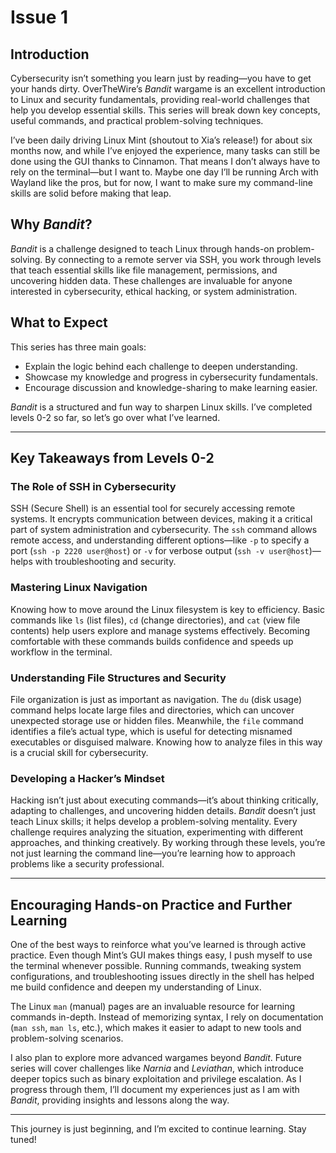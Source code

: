 # Issue 1

## Introduction

Cybersecurity isn’t something you learn just by reading—you have to get your hands dirty. OverTheWire’s *Bandit* wargame is an excellent introduction to Linux and security fundamentals, providing real-world challenges that help you develop essential skills. This series will break down key concepts, useful commands, and practical problem-solving techniques.

I’ve been daily driving Linux Mint (shoutout to Xia’s release!) for about six months now, and while I’ve enjoyed the experience, many tasks can still be done using the GUI thanks to Cinnamon. That means I don’t always have to rely on the terminal—but I want to. Maybe one day I’ll be running Arch with Wayland like the pros, but for now, I want to make sure my command-line skills are solid before making that leap.

## Why *Bandit*?

*Bandit* is a challenge designed to teach Linux through hands-on problem-solving. By connecting to a remote server via SSH, you work through levels that teach essential skills like file management, permissions, and uncovering hidden data. These challenges are invaluable for anyone interested in cybersecurity, ethical hacking, or system administration.

## What to Expect

This series has three main goals:

- Explain the logic behind each challenge to deepen understanding.
- Showcase my knowledge and progress in cybersecurity fundamentals.
- Encourage discussion and knowledge-sharing to make learning easier.

*Bandit* is a structured and fun way to sharpen Linux skills. I’ve completed levels 0-2 so far, so let’s go over what I’ve learned.

---

## Key Takeaways from Levels 0-2

### The Role of SSH in Cybersecurity

SSH (Secure Shell) is an essential tool for securely accessing remote systems. It encrypts communication between devices, making it a critical part of system administration and cybersecurity. The `ssh` command allows remote access, and understanding different options—like `-p` to specify a port (`ssh -p 2220 user@host`) or `-v` for verbose output (`ssh -v user@host`)—helps with troubleshooting and security.

### Mastering Linux Navigation

Knowing how to move around the Linux filesystem is key to efficiency. Basic commands like `ls` (list files), `cd` (change directories), and `cat` (view file contents) help users explore and manage systems effectively. Becoming comfortable with these commands builds confidence and speeds up workflow in the terminal.

### Understanding File Structures and Security

File organization is just as important as navigation. The `du` (disk usage) command helps locate large files and directories, which can uncover unexpected storage use or hidden files. Meanwhile, the `file` command identifies a file’s actual type, which is useful for detecting misnamed executables or disguised malware. Knowing how to analyze files in this way is a crucial skill for cybersecurity.

### Developing a Hacker’s Mindset

Hacking isn’t just about executing commands—it’s about thinking critically, adapting to challenges, and uncovering hidden details. *Bandit* doesn’t just teach Linux skills; it helps develop a problem-solving mentality. Every challenge requires analyzing the situation, experimenting with different approaches, and thinking creatively. By working through these levels, you’re not just learning the command line—you’re learning how to approach problems like a security professional.

---

## Encouraging Hands-on Practice and Further Learning

One of the best ways to reinforce what you’ve learned is through active practice. Even though Mint’s GUI makes things easy, I push myself to use the terminal whenever possible. Running commands, tweaking system configurations, and troubleshooting issues directly in the shell has helped me build confidence and deepen my understanding of Linux.

The Linux `man` (manual) pages are an invaluable resource for learning commands in-depth. Instead of memorizing syntax, I rely on documentation (`man ssh`, `man ls`, etc.), which makes it easier to adapt to new tools and problem-solving scenarios.

I also plan to explore more advanced wargames beyond *Bandit*. Future series will cover challenges like *Narnia* and *Leviathan*, which introduce deeper topics such as binary exploitation and privilege escalation. As I progress through them, I’ll document my experiences just as I am with *Bandit*, providing insights and lessons along the way.

---

This journey is just beginning, and I’m excited to continue learning. Stay tuned!
